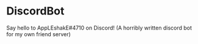 # DiscordBot
Say hello to AppLEshakE#4710 on Discord!
(A horribly written discord bot for my own friend server)
